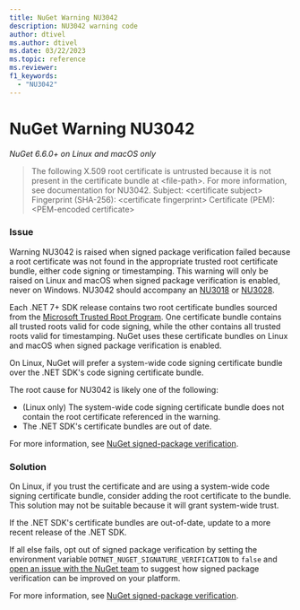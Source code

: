 ```yaml
---
title: NuGet Warning NU3042
description: NU3042 warning code
author: dtivel
ms.author: dtivel
ms.date: 03/22/2023
ms.topic: reference
ms.reviewer: 
f1_keywords: 
  - "NU3042"
---
```


# NuGet Warning NU3042

*NuGet 6.6.0+ on Linux and macOS only*

> The following X.509 root certificate is untrusted because it is not present in the certificate bundle at &lt;file-path&gt;.  For more information, see documentation for NU3042.
>    Subject:  &lt;certificate subject&gt;
>    Fingerprint (SHA-256):  &lt;certificate fingerprint&gt;
>    Certificate (PEM):
> &lt;PEM-encoded certificate&gt;

### Issue
Warning NU3042 is raised when signed package verification failed because a root certificate was not found in the appropriate trusted root certificate bundle, either code signing or timestamping.  This warning will only be raised on Linux and macOS when signed package verification is enabled, never on Windows.  NU3042 should accompany an [NU3018](NU3018.md) or [NU3028](NU3028.md).

Each .NET 7+ SDK release contains two root certificate bundles sourced from the [Microsoft Trusted Root Program](https://aka.ms/RootCert).  One certificate bundle contains all trusted roots valid for code signing, while the other contains all trusted roots valid for timestamping.  NuGet uses these certificate bundles on Linux and macOS when signed package verification is enabled.

On Linux, NuGet will prefer a system-wide code signing certificate bundle over the .NET SDK's code signing certificate bundle.

The root cause for NU3042 is likely one of the following:

* (Linux only) The system-wide code signing certificate bundle does not contain the root certificate referenced in the warning.
* The .NET SDK's certificate bundles are out of date.

For more information, see [NuGet signed-package verification](/dotnet/core/tools/nuget-signed-package-verification).

### Solution
On Linux, if you trust the certificate and are using a system-wide code signing certificate bundle, consider adding the root certificate to the bundle.  This solution may not be suitable because it will grant system-wide trust.

If the .NET SDK's certificate bundles are out-of-date, update to a more recent release of the .NET SDK.

If all else fails, opt out of signed package verification by setting the environment variable `DOTNET_NUGET_SIGNATURE_VERIFICATION` to `false` and [open an issue with the NuGet team](https://github.com/NuGet/Home/issues) to suggest how signed package verification can be improved on your platform.

For more information, see [NuGet signed-package verification](/dotnet/core/tools/nuget-signed-package-verification).
